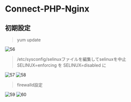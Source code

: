 # Connect-PHP-Nginx

## 初期設定

> yum update

![56](https://user-images.githubusercontent.com/43987455/49986053-b2de2f80-ffb1-11e8-96a4-1c560b35c899.JPG)

> /etc/sysconfig/selinuxファイルを編集してselinuxを中止 <br>
SELINUX=enforcing を SELINUX=disabled に

![57](https://user-images.githubusercontent.com/43987455/49986054-b2de2f80-ffb1-11e8-93a6-adca96b86fc9.JPG)
![58](https://user-images.githubusercontent.com/43987455/49986055-b2de2f80-ffb1-11e8-815e-600ebbc7ed30.JPG)

> firewalld設定

![59](https://user-images.githubusercontent.com/43987455/49986056-b2de2f80-ffb1-11e8-9fed-5189f4282b43.JPG)
![60](https://user-images.githubusercontent.com/43987455/49986057-b376c600-ffb1-11e8-8237-cabe21c66bc9.JPG)
